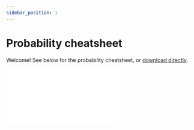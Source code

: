 ```yaml
---
sidebar_position: 1
---
```


# Probability cheatsheet

Welcome! See below for the probability cheatsheet, or [download directly](./images/probabilty_cheatsheet.pdf).

![img](./images/probability_cheatsheet.pdf)

